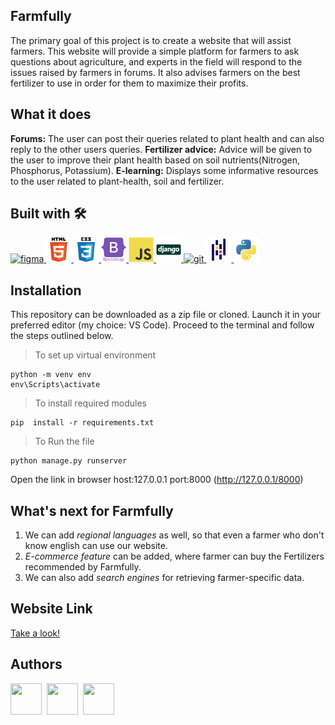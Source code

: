 ## Farmfully

The primary goal of this project is to create a website that will assist farmers. This website will provide a simple platform for farmers to ask questions about agriculture, and experts in the field will respond to the issues raised by farmers in forums. It also advises farmers on the best fertilizer to use in order for them to maximize their profits.

## What it does
**Forums:** The user can post their queries related to plant health and can also reply to the other users queries.
**Fertilizer advice:** Advice will be given to the user to improve their plant health based on soil nutrients(Nitrogen, Phosphorus, Potassium).
**E-learning:** Displays some informative resources to the user related to plant-health, soil and fertilizer.


## Built with 🛠️
<p><a href="https://www.figma.com/" target="_blank" rel="noreferrer"> <img src="https://www.vectorlogo.zone/logos/figma/figma-icon.svg" alt="figma" width="40" height="40"/> </a> 
<a href="https://www.w3.org/html/" target="_blank" rel="noreferrer"> <img src="https://raw.githubusercontent.com/devicons/devicon/master/icons/html5/html5-original-wordmark.svg" alt="html5" width="40" height="40"/> </a> 
<a href="https://www.w3schools.com/css/" target="_blank" rel="noreferrer"> <img src="https://raw.githubusercontent.com/devicons/devicon/master/icons/css3/css3-original-wordmark.svg" alt="css3" width="40" height="40"/> </a> 
<a href="https://getbootstrap.com" target="_blank" rel="noreferrer"> <img src="https://raw.githubusercontent.com/devicons/devicon/master/icons/bootstrap/bootstrap-plain-wordmark.svg" alt="bootstrap" width="40" height="40"/> </a> 
<a href="https://developer.mozilla.org/en-US/docs/Web/JavaScript" target="_blank" rel="noreferrer"> <img src="https://raw.githubusercontent.com/devicons/devicon/master/icons/javascript/javascript-original.svg" alt="javascript" width="40" height="40"/> </a> 
<a href="https://www.djangoproject.com/" target="_blank" rel="noreferrer"> <img src="https://raw.githubusercontent.com/devicons/devicon/master/icons/django/django-original.svg" alt="django" width="40" height="40"/> </a> 
<a href="https://git-scm.com/" target="_blank" rel="noreferrer"> <img src="https://www.vectorlogo.zone/logos/git-scm/git-scm-icon.svg" alt="git" width="40" height="40"/> </a> 
<a href="https://pandas.pydata.org/" target="_blank" rel="noreferrer"> <img src="https://raw.githubusercontent.com/devicons/devicon/2ae2a900d2f041da66e950e4d48052658d850630/icons/pandas/pandas-original.svg" alt="pandas" width="40" height="40"/> </a> 
<a href="https://www.python.org" target="_blank" rel="noreferrer"> <img src="https://raw.githubusercontent.com/devicons/devicon/master/icons/python/python-original.svg" alt="python" width="40" height="40"/> </a> </p>

## Installation
This repository can be downloaded as a zip file or cloned. Launch it in your preferred editor (my choice: VS Code). Proceed to the terminal and follow the steps outlined below.

> To set up virtual environment
```shell
python -m venv env
env\Scripts\activate
```
> To install required modules
```shell
pip  install -r requirements.txt 
```

> To Run the file
```shell
python manage.py runserver
```
Open the link in browser host:127.0.0.1 port:8000 (http://127.0.0.1/8000)

## What's next for Farmfully
1. We can add *regional languages* as well, so that even a farmer who don't know english can use our website.
2. *E-commerce feature* can be added, where farmer can buy the Fertilizers recommended by Farmfully.
3. We can also add *search engines* for retrieving farmer-specific data.

## Website Link
<a href="https://farm-fully.herokuapp.com/">Take a look!</a>

## Authors
<p>
    <a href="https://github.com/ChebroluTejaswi"><img src="https://avatars.githubusercontent.com/u/68593617" height=50 width=50></a>&nbsp;
    <a href="https://github.com/PoojithaGuniputi"><img src="https://avatars.githubusercontent.com/u/88592906" height=50 width=50></a>&nbsp;
    <a href="https://github.com/131rickysohansouri"><img src="https://avatars.githubusercontent.com/u/68801841" height=50 width=50></a>
</p>
